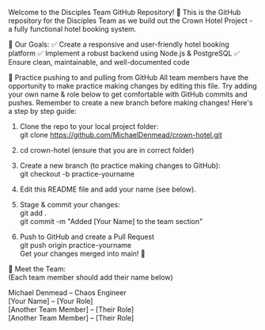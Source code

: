 Welcome to the Disciples Team GitHub Repository! 🚀
This is the GitHub repository for the Disciples Team as we build out the Crown Hotel Project - a fully functional hotel booking system.

📌 Our Goals:
✅ Create a responsive and user-friendly hotel booking platform
✅ Implement a robust backend using Node.js & PostgreSQL
✅ Ensure clean, maintainable, and well-documented code

🎯 Practice pushing to and pulling from GitHub
All team members have the opportunity to make practice making changes by editing this file.
Try adding your own name & role below to get comfortable with GitHub commits and pushes.
Remember to create a new branch before making changes! Here's a step by step guide:

1. Clone the repo to your local project folder:  
git clone https://github.com/MichaelDenmead/crown-hotel.git  

2. cd crown-hotel (ensure that you are in correct folder)  

3. Create a new branch (to practice making changes to GitHub):  
git checkout -b practice-yourname  

4. Edit this README file and add your name (see below).  

5. Stage & commit your changes:  
git add .  
git commit -m "Added [Your Name] to the team section"  

6. Push to GitHub and create a Pull Request  
git push origin practice-yourname  
Get your changes merged into main! 🎉  

👥 Meet the Team:  
(Each team member should add their name below)  

Michael Denmead – Chaos Engineer  
[Your Name] – [Your Role]  
[Another Team Member] – [Their Role]  
[Another Team Member] – [Their Role]  